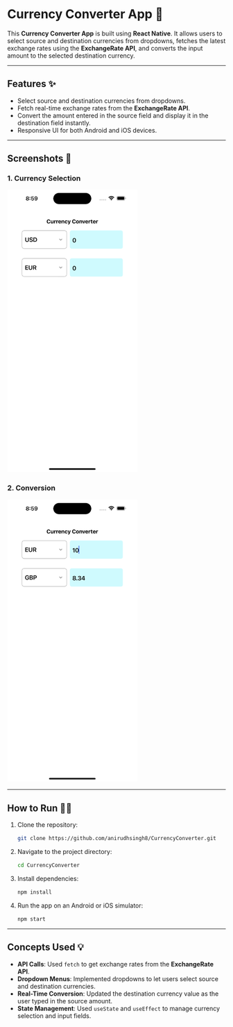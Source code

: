 # Currency Converter App 💱

This **Currency Converter App** is built using **React Native**. It allows users to select source and destination currencies from dropdowns, fetches the latest exchange rates using the **ExchangeRate API**, and converts the input amount to the selected destination currency.

---

## Features ✨
- Select source and destination currencies from dropdowns.
- Fetch real-time exchange rates from the **ExchangeRate API**.
- Convert the amount entered in the source field and display it in the destination field instantly.
- Responsive UI for both Android and iOS devices.

---

## Screenshots 📸

### 1. Currency Selection
<img src="./screenshot1.png" alt="Currency Converter Currency Selection Screenshot" width="300" />

### 2. Conversion
<img src="./screenshot2.png" alt="Currency Converter Conversion Screenshot" width="300" />

---

## How to Run 🏃‍♂️

1. Clone the repository:
    ```bash
    git clone https://github.com/anirudhsingh8/CurrencyConverter.git
    ```

2. Navigate to the project directory:
    ```bash
    cd CurrencyConverter
    ```

3. Install dependencies:
    ```bash
    npm install
    ```

4. Run the app on an Android or iOS simulator:
    ```bash
    npm start
    ```

---

## Concepts Used 💡
- **API Calls**: Used `fetch` to get exchange rates from the **ExchangeRate API**.
- **Dropdown Menus**: Implemented dropdowns to let users select source and destination currencies.
- **Real-Time Conversion**: Updated the destination currency value as the user typed in the source amount.
- **State Management**: Used `useState` and `useEffect` to manage currency selection and input fields.